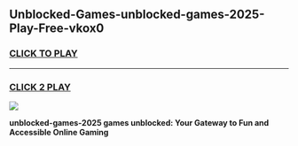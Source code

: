 
## Unblocked-Games-unblocked-games-2025-Play-Free-vkox0
<h3>
<a href="https://premium76.site?title=unblocked-games-2025&ref=17A">CLICK TO PLAY</a></h3>
<hr>

<h3>
<a href="https://premium76.site?title=unblocked-games-2025&ref=17A">CLICK 2 PLAY</a>
  
</h3>

<a href="https://premium76.site?title=unblocked-games-2025&ref=17A"><img src="https://clearcache.store/games.png"></a>


**unblocked-games-2025 games unblocked: Your Gateway to Fun and Accessible Online Gaming**
